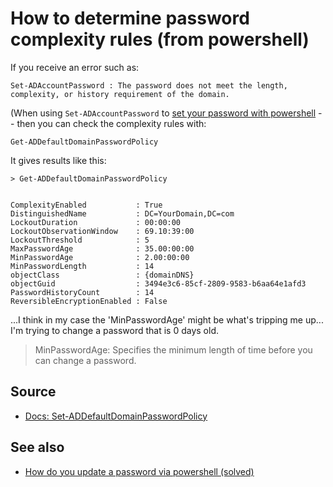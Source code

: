 ﻿# How to determine password complexity rules (from powershell)

If you receive an error such as:

	Set-ADAccountPassword : The password does not meet the length, complexity, or history requirement of the domain.

(When using `Set-ADAccountPassword` to [set your password with powershell](update_password.md) -- then you can check the complexity rules with:


	Get-ADDefaultDomainPasswordPolicy

It gives results like this:

	> Get-ADDefaultDomainPasswordPolicy


	ComplexityEnabled           : True
	DistinguishedName           : DC=YourDomain,DC=com
	LockoutDuration             : 00:00:00
	LockoutObservationWindow    : 69.10:39:00
	LockoutThreshold            : 5
	MaxPasswordAge              : 35.00:00:00
	MinPasswordAge              : 2.00:00:00
	MinPasswordLength           : 14
	objectClass                 : {domainDNS}
	objectGuid                  : 3494e3c6-85cf-2809-9583-b6aa64e1afd3
	PasswordHistoryCount        : 14
	ReversibleEncryptionEnabled : False



...I think in my case the 'MinPasswordAge' might be what's tripping me up... I'm trying to change a password that is 0 days old.




> MinPasswordAge: Specifies the minimum length of time before you can change a password.



## Source


* [Docs: Set-ADDefaultDomainPasswordPolicy](https://docs.microsoft.com/en-us/powershell/module/addsadministration/set-addefaultdomainpasswordpolicy?view=win10-ps)

## See also

* [How do you update a password via powershell (solved)](update_password.md)